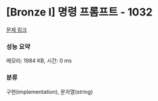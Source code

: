 # [Bronze I] 명령 프롬프트 - 1032 

[문제 링크](https://www.acmicpc.net/problem/1032) 

### 성능 요약

메모리: 1984 KB, 시간: 0 ms

### 분류

구현(implementation), 문자열(string)

